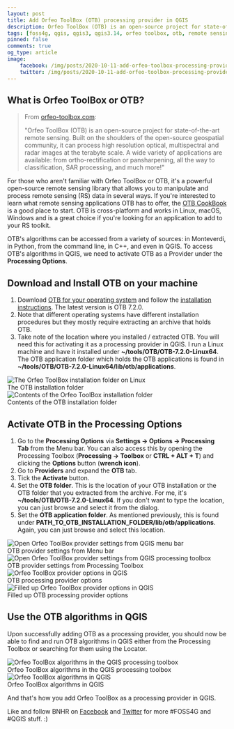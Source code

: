 ```yaml
---
layout: post
title: Add Orfeo ToolBox (OTB) processing provider in QGIS
description: Orfeo ToolBox (OTB) is an open-source project for state-of-the-art remote sensing. You can harness its power in QGIS by adding it as a processing provider.
tags: [foss4g, qgis, qgis3, qgis3.14, orfeo toolbox, otb, remote sensing]
pinned: false
comments: true
og_type: article
image:
    facebook: /img/posts/2020-10-11-add-orfeo-toolbox-processing-provider-qgis/main.png
    twitter: /img/posts/2020-10-11-add-orfeo-toolbox-processing-provider-qgis/main.png
---
```


## What is Orfeo ToolBox or OTB?
>
> From [orfeo-toolbox.com](https://orfeo-toolbox.com): 
>
> "Orfeo ToolBox (OTB) is an open-source project for state-of-the-art remote sensing. Built on the shoulders of the open-source geospatial community, it can process high resolution optical, multispectral and radar images at the terabyte scale. A wide variety of applications are available: from ortho-rectification or pansharpening, all the way to classification, SAR processing, and much more!"
> 

For those who aren't familiar with Orfeo ToolBox or OTB, it's a powerful open-source remote sensing library that allows you to manipulate and process remote sensing (RS) data in several ways. If you're interested to learn what remote sensing applications OTB has to offer, the [OTB CookBook](https://www.orfeo-toolbox.org/CookBook/Applications.html) is a good place to start. OTB is cross-platform and works in Linux, macOS, Windows and is a great choice if you're looking for an application to add to your RS toolkit.

OTB's algorithms can be accessed from a variety of sources: in Monteverdi, in Python, from the command line, in C++, and even in QGIS. To access OTB's algorithms in QGIS, we need to activate OTB as a Provider under the **Processing Options**. 

## Download and Install OTB on your machine

1. Download [OTB for your operating system](https://www.orfeo-toolbox.org/download/) and follow the [installation instructions](https://www.orfeo-toolbox.org/CookBook/Installation.html). The latest version is OTB 7.2.0.
2. Note that different operating systems have different installation procedures but they mostly require extracting an archive that holds OTB.
3. Take note of the location where you installed / extracted OTB. You will need this for activating it as a processing provider in QGIS. I run a Linux machine and have it installed under **~/tools/OTB/OTB-7.2.0-Linux64**. The OTB application folder which holds the OTB applications is found in **~/tools/OTB/OTB-7.2.0-Linux64/lib/otb/applications**.

<div class="row">
<div class="col-lg-5 img-container"><img class="img-fluid post-img img-shadow" src="{{ site.assets }}/img/posts/2020-10-11-add-orfeo-toolbox-processing-provider-qgis/otb-installation.png" alt="The Orfeo ToolBox installation folder on Linux"><figcaption class="figure-caption text-center">The OTB installation folder</figcaption></div>

<div class="col-lg-7 img-container"><img class="img-fluid post-img img-shadow" src="{{ site.assets }}/img/posts/2020-10-11-add-orfeo-toolbox-processing-provider-qgis/otb-installation-2.png" alt="Contents of the Orfeo ToolBox installation folder"><figcaption class="figure-caption text-center">Contents of the OTB installation folder</figcaption></div>
</div>

## Activate OTB in the Processing Options

1. Go to the **Processing Options** via **Settings -> Options -> Processing Tab** from the Menu bar. You can also access this by opening the Processing Toolbox (**Processing -> Toolbox** or **CTRL + ALT + T**) and clicking the **Options** button (**wrench icon**).
2. Go to **Providers** and expand the **OTB** tab.
3. Tick the **Activate** button.
4. Set the **OTB folder**. This is the location of your OTB installation or the OTB folder that you extracted from the archive. For me, it's **~/tools/OTB/OTB-7.2.0-Linux64**. If you don't want to type the location, you can just browse and select it from the dialog.
5. Set the **OTB application folder**. As mentioned previously, this is found under **PATH_TO_OTB_INSTALLATION_FOLDER/lib/otb/applications**. Again, you can just browse and select this location.

<div class="col-lg-12 img-container"><img class="img-fluid post-img img-shadow" src="{{ site.assets }}/img/posts/2020-10-11-add-orfeo-toolbox-processing-provider-qgis/otb-1.gif" alt="Open Orfeo ToolBox provider settings from QGIS menu bar"><figcaption class="figure-caption text-center">OTB provider settings from Menu bar</figcaption></div>

<div class="col-lg-12 img-container"><img class="img-fluid post-img img-shadow" src="{{ site.assets }}/img/posts/2020-10-11-add-orfeo-toolbox-processing-provider-qgis/otb-2.gif" alt="Open Orfeo ToolBox provider settings from QGIS processing toolbox"><figcaption class="figure-caption text-center">OTB provider settings from Processing Toolbox</figcaption></div>

<div class="col-lg-12 img-container"><img class="img-fluid post-img img-shadow" src="{{ site.assets }}/img/posts/2020-10-11-add-orfeo-toolbox-processing-provider-qgis/otb-providers.png" alt="Orfeo ToolBox provider options in QGIS"><figcaption class="figure-caption text-center">OTB processing provider options</figcaption></div>

<div class="col-lg-12 img-container"><img class="img-fluid post-img img-shadow" src="{{ site.assets }}/img/posts/2020-10-11-add-orfeo-toolbox-processing-provider-qgis/otb-providers-2.png" alt="Filled up Orfeo ToolBox provider options in QGIS"><figcaption class="figure-caption text-center">Filled up OTB processing provider options</figcaption></div>

## Use the OTB algorithms in QGIS
Upon successfully adding OTB as a processing provider, you should now be able to find and run OTB algorithms in QGIS either from the Processing Toolbox or searching for them using the Locator.

<div class="col-lg-12 img-container"><img class="img-fluid post-img img-shadow" src="{{ site.assets }}/img/posts/2020-10-11-add-orfeo-toolbox-processing-provider-qgis/otb-pt.png" alt="Orfeo ToolBox algorithms in the QGIS processing toolbox"><figcaption class="figure-caption text-center">Orfeo ToolBox algorithms in the QGIS processing toolbox</figcaption></div>

<div class="col-lg-12 img-container"><img class="img-fluid post-img img-shadow" src="{{ site.assets }}/img/posts/2020-10-11-add-orfeo-toolbox-processing-provider-qgis/otb-3.gif" alt="Orfeo ToolBox algorithms in QGIS"><figcaption class="figure-caption text-center">Orfeo ToolBox algorithms in QGIS</figcaption></div>

And that's how you add Orfeo ToolBox as a processing provider in QGIS. 

Like and follow BNHR on [Facebook](https://facebook.com/bnhr.xyz) and [Twitter](https://twitter.com/BNHRdotXYZ) for more #FOSS4G and #QGIS stuff. :)